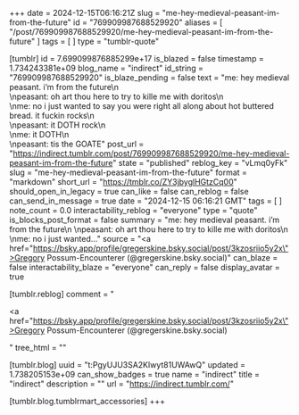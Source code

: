 +++
date = 2024-12-15T06:16:21Z
slug = "me-hey-medieval-peasant-im-from-the-future"
id = "769909987688529920"
aliases = [ "/post/769909987688529920/me-hey-medieval-peasant-im-from-the-future" ]
tags = [ ]
type = "tumblr-quote"

[tumblr]
id = 7.699099876885299e+17
is_blazed = false
timestamp = 1.734243381e+09
blog_name = "indirect"
id_string = "769909987688529920"
is_blaze_pending = false
text = "me: hey medieval peasant. i&rsquo;m from the future\n<br/>\npeasant: oh art thou here to try to kille me with doritos\n<br/>\nme: no i just wanted to say you were right all along about hot buttered bread. it fuckin rocks\n<br/>\npeasant: it DOTH rock\n<br/>\nme: it DOTH\n<br/>\npeasant: tis the GOATE"
post_url = "https://indirect.tumblr.com/post/769909987688529920/me-hey-medieval-peasant-im-from-the-future"
state = "published"
reblog_key = "vLmq0yFk"
slug = "me-hey-medieval-peasant-im-from-the-future"
format = "markdown"
short_url = "https://tmblr.co/ZY3jbyglHGtzCq00"
should_open_in_legacy = true
can_like = false
can_reblog = false
can_send_in_message = true
date = "2024-12-15 06:16:21 GMT"
tags = [ ]
note_count = 0.0
interactability_reblog = "everyone"
type = "quote"
is_blocks_post_format = false
summary = "me: hey medieval peasant. i’m from the future\n \npeasant: oh art thou here to try to kille me with doritos\n \nme: no i just wanted..."
source = "<a href=\"https://bsky.app/profile/gregerskine.bsky.social/post/3kzosriio5y2x\">Gregory Possum-Encounterer (@gregerskine.bsky.social)</a>"
can_blaze = false
interactability_blaze = "everyone"
can_reply = false
display_avatar = true

[tumblr.reblog]
comment = "<p><a href=\"https://bsky.app/profile/gregerskine.bsky.social/post/3kzosriio5y2x\">Gregory Possum-Encounterer (@gregerskine.bsky.social)</a></p>"
tree_html = ""

[tumblr.blog]
uuid = "t:PgyUJU3SA2Klwyt81UWAwQ"
updated = 1.738205153e+09
can_show_badges = true
name = "indirect"
title = "indirect"
description = ""
url = "https://indirect.tumblr.com/"

[tumblr.blog.tumblrmart_accessories]
+++
